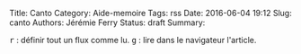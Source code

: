 Title: Canto
Category: Aide-memoire
Tags: rss
Date: 2016-06-04 19:12
Slug: canto
Authors: Jérémie Ferry
Status: draft
Summary:

<kbd>r</kbd> : définir tout un flux comme lu.
<kbd>g</kbd> : lire dans le navigateur l'article.
